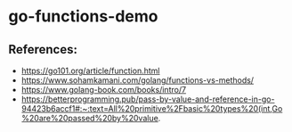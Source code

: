 # go-functions-demo

## References:
- https://go101.org/article/function.html
- https://www.sohamkamani.com/golang/functions-vs-methods/
- https://www.golang-book.com/books/intro/7
- https://betterprogramming.pub/pass-by-value-and-reference-in-go-94423b6accf1#:~:text=All%20primitive%2Fbasic%20types%20(int,Go%20are%20passed%20by%20value.

